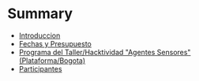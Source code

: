 # Summary

* [Introduccion](README.md)
* [Fechas y Presupuesto](presupuesto.md)
* [Programa del Taller/Hacktividad "Agentes Sensores" \(Plataforma/Bogota\)](programa-del-tallerhacktividad-agentes-sensores-plataformabogota.md)
* [Participantes](participantes.md)


